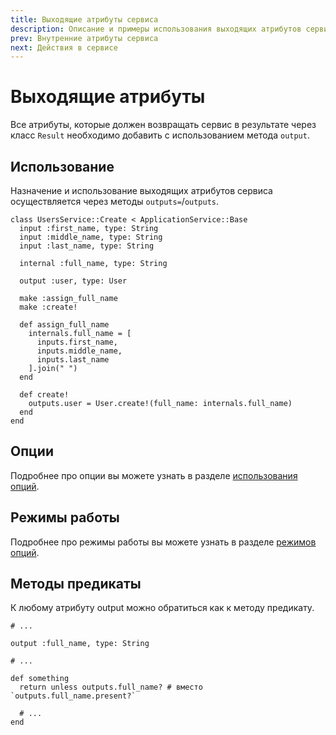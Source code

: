 ```yaml
---
title: Выходящие атрибуты сервиса
description: Описание и примеры использования выходящих атрибутов сервиса
prev: Внутренние атрибуты сервиса
next: Действия в сервисе
---
```


# Выходящие атрибуты

Все атрибуты, которые должен возвращать сервис в результате через класс `Result`
необходимо добавить с использованием метода `output`.

## Использование

Назначение и использование выходящих атрибутов сервиса осуществляется через методы `outputs=`/`outputs`.

```ruby{8,22}
class UsersService::Create < ApplicationService::Base
  input :first_name, type: String
  input :middle_name, type: String
  input :last_name, type: String

  internal :full_name, type: String

  output :user, type: User

  make :assign_full_name
  make :create!

  def assign_full_name
    internals.full_name = [
      inputs.first_name,
      inputs.middle_name,
      inputs.last_name
    ].join(" ")
  end

  def create!
    outputs.user = User.create!(full_name: internals.full_name)
  end
end
```

## Опции

Подробнее про опции вы можете узнать в разделе [использования опций](../options/usage).

## Режимы работы

Подробнее про режимы работы вы можете узнать в разделе [режимов опций](../options/modes).

## Методы предикаты

К любому атрибуту output можно обратиться как к методу предикату.


```ruby{8}
# ...

output :full_name, type: String

# ...

def something
  return unless outputs.full_name? # вместо `outputs.full_name.present?`
  
  # ...
end
```
